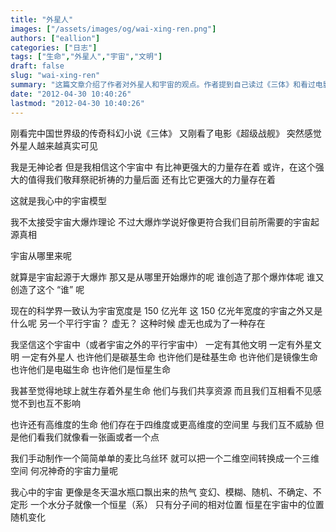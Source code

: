 ```yaml
---
title: "外星人"
images: ["/assets/images/og/wai-xing-ren.png"]
authors: ["eallion"]
categories: ["日志"]
tags: ["生命","外星人","宇宙","文明"]
draft: false
slug: "wai-xing-ren"
summary: "这篇文章介绍了作者对外星人和宇宙的观点。作者提到自己读过《三体》和看过电影《超级战舰》，感觉外星人越来越真实。作者相信宇宙中存在比神更强大的力量，并对宇宙起源和宇宙之外的存在提出了疑问。作者认为宇宙中一定存在其他文明和外星人，甚至认为地球上可能也有外星生命。作者描述了自己对宇宙的模型，将宇宙比作变幻、模糊、随机的冬天温水瓶口飘出来的热气。"
date: "2012-04-30 10:40:26"
lastmod: "2012-04-30 10:40:26"
---
```


刚看完中国世界级的传奇科幻小说《三体》
又刚看了电影《超级战舰》
突然感觉外星人越来越真实可见

我是无神论者
但是我相信这个宇宙中
有比神更强大的力量存在着
或许，在这个强大的值得我们敬拜祭祀祈祷的力量后面
还有比它更强大的力量存在着

这就是我心中的宇宙模型

我不太接受宇宙大爆炸理论
不过大爆炸学说好像更符合我们目前所需要的宇宙起源真相

宇宙从哪里来呢

就算是宇宙起源于大爆炸
那又是从哪里开始爆炸的呢
谁创造了那个爆炸体呢
谁又创造了这个 “谁” 呢

现在的科学界一致认为宇宙宽度是 150 亿光年
这 150 亿光年宽度的宇宙之外又是什么呢
另一个平行宇宙？
虚无？
这种时候
虚无也成为了一种存在

我坚信这个宇宙中（或者宇宙之外的平行宇宙中）
一定有其他文明
一定有外星文明
一定有外星人
也许他们是碳基生命
也许他们是硅基生命
也许他们是镜像生命
也许他们是电磁生命
也许他们是恒星生命

我甚至觉得地球上就生存着外星生命
他们与我们共享资源
而且我们互相看不见感觉不到也互不影响

也许还有高维度的生命
他们存在于四维度或更高维度的空间里
与我们互不威胁
但是他们看我们就像看一张画或者一个点

我们手动制作一个简简单单的麦比乌丝环
就可以把一个二维空间转换成一个三维空间
何况神奇的宇宙力量呢

我心中的宇宙
更像是冬天温水瓶口飘出来的热气
变幻、模糊、随机、不确定、不定形
一个水分子就像一个恒星（系）
只有分子间的相对位置
恒星在宇宙中的位置随机变化
